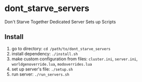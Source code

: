 # dont_starve_servers

Don't Starve Together Dedicated Server Sets up Scripts

## Install

1. go to directory: `cd /path/to/dont_starve_servers`
2. install dependency: `./install.sh`
3. make custom configuration from files: `cluster.ini`, `server.ini`, `worldgenoverride.lua`, `modoverrides.lua`
4. set up server's file: `./setup.sh`
5. run server: `./run_servers.sh`
